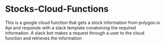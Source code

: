 # Stocks-Cloud-Functions

This is a google cloud function that gets a stock information from polygon.io Api and responds with a slack template conatoining the required information.
A slack bot makes a request through a user to the cloud function and retrieves the information
